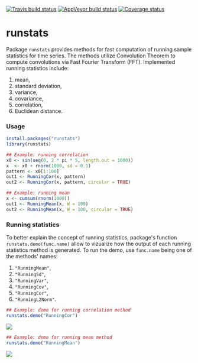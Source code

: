 
[![Travis build status](https://travis-ci.com/martakarass/runstats.svg?branch=master)](https://travis-ci.com/martakarass/runstats) [![AppVeyor build status](https://ci.appveyor.com/api/projects/status/github/martakarass/runstats?branch=master&svg=true)](https://ci.appveyor.com/project/martakarass/runstats) [![Coverage status](https://codecov.io/gh/martakarass/runstats/branch/master/graph/badge.svg)](https://codecov.io/github/martakarass/runstats?branch=master)

<!-- README.md is generated from README.Rmd. Please edit that file -->
runstats
========

Package `runstats` provides methods for fast computation of running sample statistics for time series. The methods utilize Convolution Theorem to compute convolutions via Fast Fourier Transform (FFT). Implemented running statistics include:

1.  mean,
2.  standard deviation,
3.  variance,
4.  covariance,
5.  correlation,
6.  Euclidean distance.

### Usage

``` r
install.packages("runstats")
library(runstats)

## Example: running correlation
x0 <- sin(seq(0, 2 * pi * 5, length.out = 1000))
x  <- x0 + rnorm(1000, sd = 0.1)
pattern <- x0[1:100]
out1 <- RunningCor(x, pattern)
out2 <- RunningCor(x, pattern, circular = TRUE)

## Example: running mean
x <- cumsum(rnorm(1000))
out1 <- RunningMean(x, W = 100)
out2 <- RunningMean(x, W = 100, circular = TRUE)
```

### Running statistics

To better explain the concept of running statistics, package's function `runstats.demo(func.name)` allow to vizualize how the output of each running statistics method is generated. To run the demo, use `func.name` being one of the methods' names:

1.  `"RunningMean"`,
2.  `"RunningSd"`,
3.  `"RunningVar"`,
4.  `"RunningCov"`,
5.  `"RunningCor"`,
6.  `"RunningL2Norm"`.

``` r
## Example: demo for running correlation method  
runstats.demo("RunningCor")
```

![](https://i.imgur.com/DgIW77a.gif)

``` r
## Example: demo for running mean method 
runstats.demo("RunningMean")
```

![](https://i.imgur.com/VabjavU.gif)
